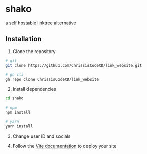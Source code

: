 # shako

a self hostable linktree alternative

## Installation

1. Clone the repository

```bash
# git
git clone https://github.com/ChrissisCodeXD/link_website.git

# gh cli
gh repo clone ChrissisCodeXD/link_website
```

2. Install dependencies

```bash
cd shako

# npm
npm install

# yarn
yarn install
```

3. Change user ID and socials

4. Follow the [Vite documentation](https://vitejs.dev/guide/static-deploy.html) to deploy your site
